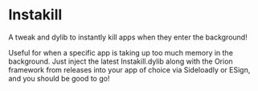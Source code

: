 # Instakill
 A tweak and dylib to instantly kill apps when they enter the background!

Useful for when a specific app is taking up too much memory in the background. Just inject the latest Instakill.dylib along with the Orion framework from releases into your app of choice via Sideloadly or ESign, and you should be good to go!
